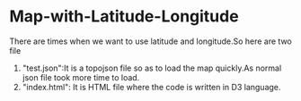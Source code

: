 # Map-with-Latitude-Longitude

There are times when we want to use latitude and longitude.So here are two file

1. "test.json":It is a topojson file so as to load the map quickly.As normal json file took more time to load.
2. "index.html": It is HTML file where the code is written in D3 language.
